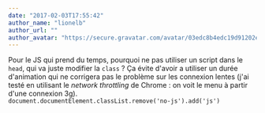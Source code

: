 ```yaml
---
date: "2017-02-03T17:55:42"
author_name: "lionelb"
author_url: ""
author_avatar: "https://secure.gravatar.com/avatar/03edc8b4edc19d91202e69c65c5baeff?s=48&d=mm&r=g"
---
```

Pour le JS qui prend du temps, pourquoi ne pas utiliser un script dans le `head`, qui va juste modifier la `class` ? Ça évite d'avoir a utiliser un durée d'animation qui ne corrigera pas le problème sur les connexion lentes (j'ai testé en utilisant le _network throttling_ de Chrome : on voit le menu à partir d'une connexion 3g).  
`document.documentElement.classList.remove('no-js').add('js')`